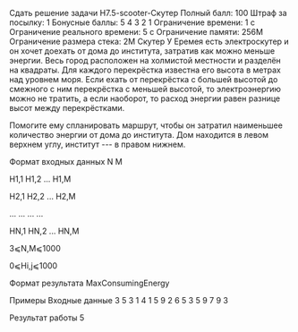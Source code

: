 Сдать решение задачи H7.5-scooter-Скутер
Полный балл:	100
Штраф за посылку:	1
Бонусные баллы:	5 4 3 2 1
Ограничение времени:	1 с
Ограничение реального времени:	5 с
Ограничение памяти:	256M
Ограничение размера стека:	2M
Скутер
У Еремея есть электроскутер и он хочет доехать от дома до института, затратив как можно меньше энергии. Весь город расположен на холмистой местности и разделён на квадраты. Для каждого перекрёстка известна его высота в метрах над уровнем моря. Если ехать от перекрёстка с большей высотой до смежного с ним перекрёстка с меньшей высотой, то электроэнергию можно не тратить, а если наоборот, то расход энергии равен разнице высот между перекрёстками.

Помогите ему спланировать маршрут, чтобы он затратил наименьшее количество энергии от дома до института. Дом находится в левом верхнем углу, институт --- в правом нижнем.

Формат входных данных
N M

H1,1 H1,2 ... H1,M

H2,1 H2,2 ... H2,M

... ... ... ...

HN,1 HN,2 ... HN,M

3⩽N,M⩽1000

0⩽Hi,j⩽1000

Формат результата
MaxConsumingEnergy

Примеры
Входные данные
3 5
3 1 4 1 5
9 2 6 5 3
5 9 7 9 3

Результат работы
5